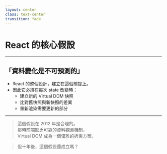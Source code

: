 ```yaml
---
layout: center
class: text-center
transition: fade
---
```


# React 的核心假設

---

## 「資料變化是不可預測的」

- React 的整個設計，建立在這個前提上。  
- 因此它必須在每次 state 改變時：
  - 建立新的 Virtual DOM 快照  
  - 比對舊快照與新快照的差異  
  - 重新渲染需要更新的部分

---

> 這個假設在 2012 年是合理的。  
> 那時前端缺乏可靠的資料觀測機制，  
> Virtual DOM 成為一個優雅的折衷方案。

<v-click>

> 但十年後，這個假設還成立嗎？

</v-click>